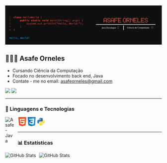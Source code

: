 ![Capa README](./proGit.jpg)

## 👨🏻‍💻 Asafe Orneles

-  Cursando Ciência da Computação
-  Focado no desenvolvimento back end, Java
-  Contate - me no email: asafeorneles@gmail.com

<div> 
  <a href="https://www.linkedin.com/in/asafeorneles" target="_blank"><img src="https://img.shields.io/badge/-LinkedIn-%230077B5?style=for-the-badge&logo=linkedin&logoColor=white" target="_blank"></a> 
  <a href="https://instagram.com/asafeorneles" target="_blank"><img src="https://img.shields.io/badge/-Instagram-%23E4405F?style=for-the-badge&logo=instagram&logoColor=white" target="_blank"></a> 
</div>

---

### 🤖 Linguagens e Tecnologias
  <img 
    align="left" 
    alt="Asafe-Java" 
    width="30px" 
    style= "padding-right: 10px;"
    src="https://cdn.jsdelivr.net/gh/devicons/devicon@latest/icons/java/java-original.svg" 
    />
  <img 
    align="left" 
    alt="Asafe-HTML" 
    width="30px" 
    src="https://raw.githubusercontent.com/devicons/devicon/master/icons/html5/html5-original.svg"
    />
  <img 
    align="left" 
    alt="Asafe-Java" 
    width="30px" 
    src="https://raw.githubusercontent.com/devicons/devicon/master/icons/css3/css3-original.svg"
    />
  <img align="left" 
    alt="Asafe-Java" 
    width="30px"  
    src="https://raw.githubusercontent.com/devicons/devicon/master/icons/python/python-original.svg"
    />

<br/>
<br/>

---

### 📊 Estatísticas

<p>
  <img 
    align="left" 
    alt="GitHub Stats" 
    height="150" 
    style="padding-right: 10px;" 
    src="https://github-readme-stats.vercel.app/api?username=asafeorneles&show_icons=true&theme=tokyonight&locale=pt-br" 
  />

<img 
      align="left" 
      alt="GitHub Stats" 
      height="150" 
      style="padding-right: 10px;" 
      src="https://github-readme-stats.vercel.app/api/top-langs/?username=asafeorneles&theme=tokyonight&layout=compact&custom_title=Tecnologias&langs_count=9" 
  />
</p>
  


